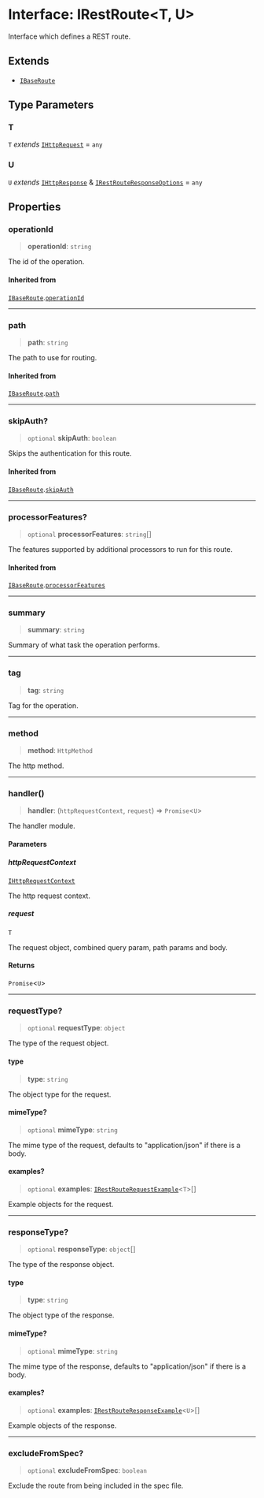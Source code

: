 # Interface: IRestRoute\<T, U\>

Interface which defines a REST route.

## Extends

- [`IBaseRoute`](IBaseRoute.md)

## Type Parameters

### T

`T` *extends* [`IHttpRequest`](IHttpRequest.md) = `any`

### U

`U` *extends* [`IHttpResponse`](IHttpResponse.md) & [`IRestRouteResponseOptions`](IRestRouteResponseOptions.md) = `any`

## Properties

### operationId

> **operationId**: `string`

The id of the operation.

#### Inherited from

[`IBaseRoute`](IBaseRoute.md).[`operationId`](IBaseRoute.md#operationid)

***

### path

> **path**: `string`

The path to use for routing.

#### Inherited from

[`IBaseRoute`](IBaseRoute.md).[`path`](IBaseRoute.md#path)

***

### skipAuth?

> `optional` **skipAuth**: `boolean`

Skips the authentication for this route.

#### Inherited from

[`IBaseRoute`](IBaseRoute.md).[`skipAuth`](IBaseRoute.md#skipauth)

***

### processorFeatures?

> `optional` **processorFeatures**: `string`[]

The features supported by additional processors to run for this route.

#### Inherited from

[`IBaseRoute`](IBaseRoute.md).[`processorFeatures`](IBaseRoute.md#processorfeatures)

***

### summary

> **summary**: `string`

Summary of what task the operation performs.

***

### tag

> **tag**: `string`

Tag for the operation.

***

### method

> **method**: `HttpMethod`

The http method.

***

### handler()

> **handler**: (`httpRequestContext`, `request`) => `Promise`\<`U`\>

The handler module.

#### Parameters

##### httpRequestContext

[`IHttpRequestContext`](IHttpRequestContext.md)

The http request context.

##### request

`T`

The request object, combined query param, path params and body.

#### Returns

`Promise`\<`U`\>

***

### requestType?

> `optional` **requestType**: `object`

The type of the request object.

#### type

> **type**: `string`

The object type for the request.

#### mimeType?

> `optional` **mimeType**: `string`

The mime type of the request, defaults to "application/json" if there is a body.

#### examples?

> `optional` **examples**: [`IRestRouteRequestExample`](IRestRouteRequestExample.md)\<`T`\>[]

Example objects for the request.

***

### responseType?

> `optional` **responseType**: `object`[]

The type of the response object.

#### type

> **type**: `string`

The object type of the response.

#### mimeType?

> `optional` **mimeType**: `string`

The mime type of the response, defaults to "application/json" if there is a body.

#### examples?

> `optional` **examples**: [`IRestRouteResponseExample`](IRestRouteResponseExample.md)\<`U`\>[]

Example objects of the response.

***

### excludeFromSpec?

> `optional` **excludeFromSpec**: `boolean`

Exclude the route from being included in the spec file.
